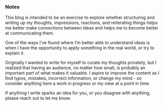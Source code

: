 ### Notes

This blog is intended to be an exercise to explore whether structuring and writing up my thoughts, impressions, reactions, and reiterating things helps me better make connections between ideas and helps me to become better at communicating them.

One of the ways I’ve found where I’m better able to understand ideas is when I have the opportunity to apply something in the real world, or try to explain it.

Originally I wanted to write for myself to curate my thoughts privately, but I realized that having an audience, no matter how small, is probably an important part of what makes it valuable. I aspire to improve the content as I find typos, mistakes, incorrect information, or change my mind - so consider anything here a work in progress or my view at a point in time.

If anything I write sparks an idea for you, or you disagree with anything, please reach out to let me know.
